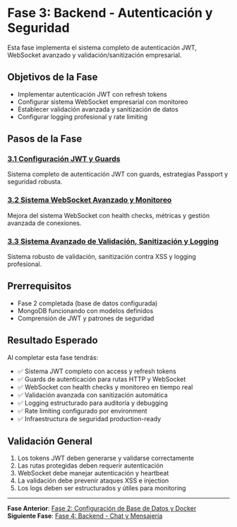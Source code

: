 # Fase 3: Backend - Autenticación y Seguridad

Esta fase implementa el sistema completo de autenticación JWT, WebSocket avanzado y validación/sanitización empresarial.

## Objetivos de la Fase

- Implementar autenticación JWT con refresh tokens
- Configurar sistema WebSocket empresarial con monitoreo
- Establecer validación avanzada y sanitización de datos
- Configurar logging profesional y rate limiting

## Pasos de la Fase

### [3.1 Configuración JWT y Guards](./step-3.1-jwt-guards.md)

Sistema completo de autenticación JWT con guards, estrategias Passport y seguridad robusta.

### [3.2 Sistema WebSocket Avanzado y Monitoreo](./step-3.2-websocket-advanced.md)

Mejora del sistema WebSocket con health checks, métricas y gestión avanzada de conexiones.

### [3.3 Sistema Avanzado de Validación, Sanitización y Logging](./step-3.3-validation-logging.md)

Sistema robusto de validación, sanitización contra XSS y logging profesional.

## Prerrequisitos

- Fase 2 completada (base de datos configurada)
- MongoDB funcionando con modelos definidos
- Comprensión de JWT y patrones de seguridad

## Resultado Esperado

Al completar esta fase tendrás:

- ✅ Sistema JWT completo con access y refresh tokens
- ✅ Guards de autenticación para rutas HTTP y WebSocket
- ✅ WebSocket con health checks y monitoreo en tiempo real
- ✅ Validación avanzada con sanitización automática
- ✅ Logging estructurado para auditoría y debugging
- ✅ Rate limiting configurado por environment
- ✅ Infraestructura de seguridad production-ready

## Validación General

1. Los tokens JWT deben generarse y validarse correctamente
2. Las rutas protegidas deben requerir autenticación
3. WebSocket debe manejar autenticación y heartbeat
4. La validación debe prevenir ataques XSS e injection
5. Los logs deben ser estructurados y útiles para monitoring

---

**Fase Anterior**: [Fase 2: Configuración de Base de Datos y Docker](../fase-2-database/README.md)  
**Siguiente Fase**: [Fase 4: Backend - Chat y Mensajería](../fase-4-messaging/README.md)
